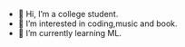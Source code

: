- 👋 Hi, I’m a college student.
- 👀 I’m interested in coding,music and book.
- 🌱 I’m currently learning ML.


<!---
Alwoytace/Alwoytace is a ✨ special ✨ repository because its `README.md` (this file) appears on your GitHub profile.
You can click the Preview link to take a look at your changes.
--->
